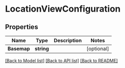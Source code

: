 # LocationViewConfiguration

## Properties

Name | Type | Description | Notes
------------ | ------------- | ------------- | -------------
**Basemap** | **string** |  | [optional] 

[[Back to Model list]](../README.md#documentation-for-models) [[Back to API list]](../README.md#documentation-for-api-endpoints) [[Back to README]](../README.md)


